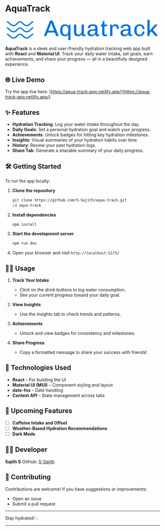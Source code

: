 # AquaTrack

[![AquaTrack Logo](Logo.png)](https://aqua-track-app.netlify.app/)

**AquaTrack** is a sleek and user-friendly hydration tracking web app built with **React** and **Material UI**. Track your daily water intake, set goals, earn achievements, and share your progress — all in a beautifully designed experience.

## 🌐 Live Demo

Try the app live here: [https://aqua-track-app.netlify.app/](https://aqua-track-app.netlify.app/)

## ✨ Features

* **Hydration Tracking**: Log your water intake throughout the day.
* **Daily Goals**: Set a personal hydration goal and watch your progress.
* **Achievements**: Unlock badges for hitting key hydration milestones.
* **Insights**: Visual summaries of your hydration habits over time.
* **History**: Review your past hydration logs.
* **Share Tab**: Generate a sharable summary of your daily progress.

## 🛠️ Getting Started

To run the app locally:

1. **Clone the repository**

   ```bash
   git clone https://github.com/S-Sajith/aqua-track.git
   cd aqua-track
   ```

2. **Install dependencies**

   ```bash
   npm install
   ```

3. **Start the development server**

   ```bash
   npm run dev
   ```

4. Open your browser and visit `http://localhost:5173/`

## 🧑‍💻 Usage

1. **Track Your Intake**

   * Click on the drink buttons to log water consumption.
   * See your current progress toward your daily goal.

2. **View Insights**

   * Use the Insights tab to check trends and patterns.

3. **Achievements**

   * Unlock and view badges for consistency and milestones.

4. **Share Progress**

   * Copy a formatted message to share your success with friends!

## 🧰 Technologies Used

* **React** – For building the UI
* **Material UI (MUI)** – Component styling and layout
* **date-fns** – Date handling
* **Context API** – State management across tabs

## 🚀 Upcoming Features

* [ ] **Caffeine Intake and Offset**
* [ ] **Weather-Based Hydration Recommendations**
* [ ] **Dark Mode**

## 👨‍💻 Developer

**Sajith S**
GitHub: [S-Sajith](https://github.com/S-Sajith/aqua-track)

## 🤝 Contributing

Contributions are welcome! If you have suggestions or improvements:

* Open an issue
* Submit a pull request

---

Stay hydrated! 💧

---